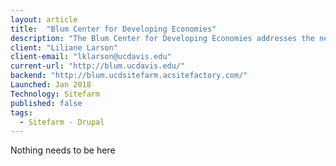 ```yaml
---
layout: article
title:  "Blum Center for Developing Economies"
description: "The Blum Center for Developing Economies addresses the needs of poor communities in developing countries. We prepare students with the theoretical understanding, applied skills, and experiential learning. Our courses and grants programs enable students to become agents of change in the war against world poverty."
client: "Liliane Larson"
client-email: "lklarson@ucdavis.edu"
current-url: "http://blum.ucdavis.edu/"
backend: "http://blum.ucdsitefarm.acsitefactory.com/"
Launched: Jan 2018
Technology: Sitefarm
published: false
tags:
  - Sitefarm - Drupal
---
```


Nothing needs to be here
